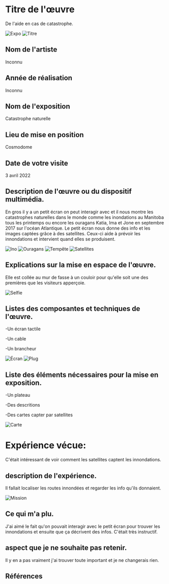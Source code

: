 # Titre de l'œuvre
De l'aide en cas de catastrophe.

![Expo](medias/expo) ![Titre](medias/titre)

## Nom de l'artiste
Inconnu

## Année de réalisation
Inconnu

## Nom de l'exposition
Catastrophe naturelle

## Lieu de mise en position
Cosmodome

## Date de votre visite
3 avril 2022

## Description de l'œuvre ou du dispositif multimédia.
En gros il y a un petit écran on peut interagir avec et il nous montre les catastrophes naturelles dans le monde comme les inondations au Manitoba tous les printemps ou encore les ouragans Katia, Ima et Jone en septembre 2017 sur l'océan Atlantique. Le petit écran nous donne des info et les images captées grâce à des satellites. Ceux-ci aide à prévoir les innondations et intervient quand elles se produisent.

![Ino](medias/inonmani) ![Ouragans](medias/ouragans) ![Tempête](medias/tempête) ![Satellites](medias/satellites)

## Explications sur la mise en espace de l'œuvre.
Elle est collée au mur de fasse à un couloir pour qu'elle soit une des premières que les visiteurs apperçoie.

![Selfie](medias/selfie)

## Listes des composantes et techniques de l'œuvre.
-Un écran tactile

-Un cable

-Un brancheur

![Écran](medias/éran) ![Plug](medias/plug)

## Liste des éléments nécessaires pour la mise en exposition.
-Un plateau

-Des descritions

-Des cartes capter par satellites

![Carte](medias/carte)

# Expérience vécue:
C'était intéressant de voir comment les satellites captent les innondations.

## description de l'expérience.
Il fallait localiser les routes innondées et regarder les info qu'ils donnaient.

![Mission](medias/mission)

## Ce qui m'a plu.
J'ai aimé le fait qu'on pouvait interagir avec le petit écran pour trouver les innondations et ensuite que ça décrivent des infos. C'était très instructif.

## aspect que je ne souhaite pas retenir.
Il y en a pas vraiment j'ai trouver toute important et je ne changerais rien.

## Références
